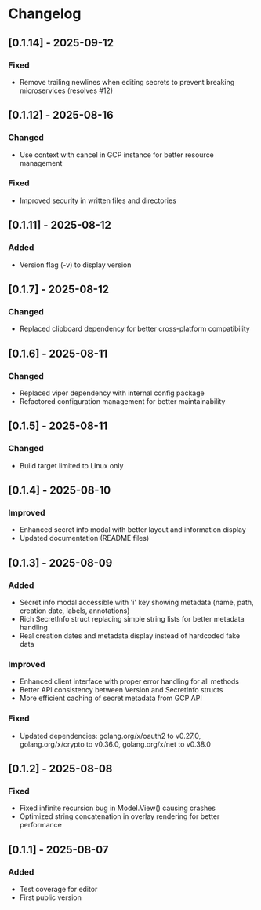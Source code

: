 # Changelog

## [0.1.14] - 2025-09-12

### Fixed
- Remove trailing newlines when editing secrets to prevent breaking microservices (resolves #12)

## [0.1.12] - 2025-08-16

### Changed
- Use context with cancel in GCP instance for better resource management

### Fixed  
- Improved security in written files and directories

## [0.1.11] - 2025-08-12

### Added
- Version flag (-v) to display version

## [0.1.7] - 2025-08-12

### Changed
- Replaced clipboard dependency for better cross-platform compatibility

## [0.1.6] - 2025-08-11

### Changed
- Replaced viper dependency with internal config package
- Refactored configuration management for better maintainability

## [0.1.5] - 2025-08-11

### Changed
- Build target limited to Linux only

## [0.1.4] - 2025-08-10

### Improved
- Enhanced secret info modal with better layout and information display
- Updated documentation (README files)

## [0.1.3] - 2025-08-09

### Added
- Secret info modal accessible with 'i' key showing metadata (name, path, creation date, labels, annotations)
- Rich SecretInfo struct replacing simple string lists for better metadata handling
- Real creation dates and metadata display instead of hardcoded fake data

### Improved
- Enhanced client interface with proper error handling for all methods
- Better API consistency between Version and SecretInfo structs
- More efficient caching of secret metadata from GCP API

### Fixed
- Updated dependencies: golang.org/x/oauth2 to v0.27.0, golang.org/x/crypto to v0.36.0, golang.org/x/net to v0.38.0

## [0.1.2] - 2025-08-08

### Fixed
- Fixed infinite recursion bug in Model.View() causing crashes
- Optimized string concatenation in overlay rendering for better performance

## [0.1.1] - 2025-08-07

### Added
- Test coverage for editor
- First public version
